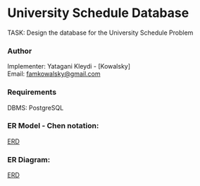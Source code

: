 # University Schedule Database  
TASK: Design the database for the University Schedule Problem  

### Author  
Implementer: Yatagani Kleydi - [Kowalsky]  
Email: <famkowalsky@gmail.com>

### Requirements
DBMS: PostgreSQL  

### ER Model - Chen notation:
[ERD](doc/ERD.png)

### ER Diagram:  
[ERD](doc/ER.png)